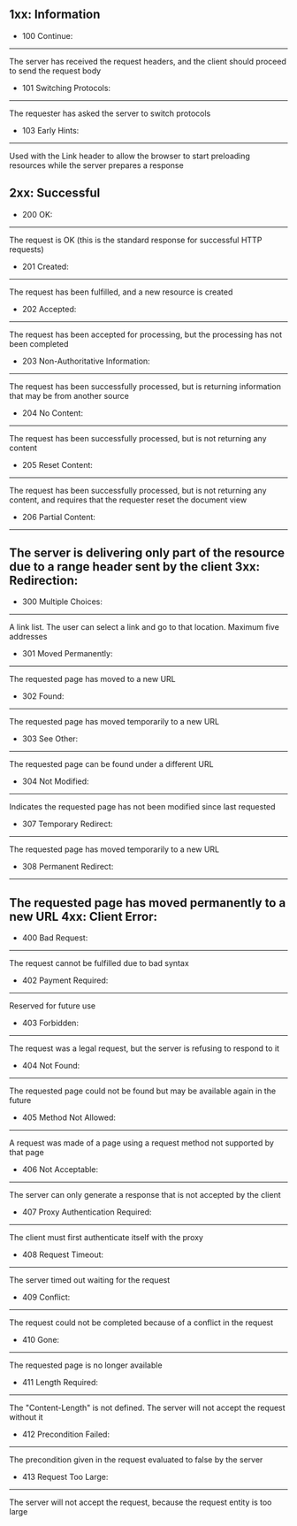 1xx: Information
----------------
* 100 Continue:
---------------
The server has received the request headers, and the client should proceed to send the request body
* 101 Switching Protocols:
--------------------------
The requester has asked the server to switch protocols
* 103 Early Hints:
------------------
Used with the Link header to allow the browser to start preloading resources while the server prepares a response

2xx: Successful
---------------
* 200 OK: 
---------
The request is OK (this is the standard response for successful HTTP requests)
* 201 Created:
--------------
The request has been fulfilled, and a new resource is created 
* 202 Accepted:
---------------
The request has been accepted for processing, but the processing has not been completed
* 203 Non-Authoritative Information:
------------------------------------
The request has been successfully processed, but is returning information that may be from another source
* 204 No Content:
-----------------
The request has been successfully processed, but is not returning any content
* 205 Reset Content:
--------------------
The request has been successfully processed, but is not returning any content, and requires that the requester reset the document view
* 206 Partial Content:
----------------------
The server is delivering only part of the resource due to a range header sent by the client
3xx: Redirection:
-----------------
* 300 Multiple Choices:
-----------------------
A link list. The user can select a link and go to that location. Maximum five addresses  
* 301 Moved Permanently:
------------------------
The requested page has moved to a new URL 
* 302 Found:
------------
The requested page has moved temporarily to a new URL
* 303 See Other:
----------------
The requested page can be found under a different URL
* 304 Not Modified:
-------------------
Indicates the requested page has not been modified since last requested
* 307 Temporary Redirect:
-------------------------
The requested page has moved temporarily to a new URL
* 308 Permanent Redirect:
-------------------------
The requested page has moved permanently to a new URL
4xx: Client Error:
------------------
* 400 Bad Request:
------------------
The request cannot be fulfilled due to bad syntax
* 402 Payment Required:
-----------------------
Reserved for future use
* 403 Forbidden:
----------------
The request was a legal request, but the server is refusing to respond to it
* 404 Not Found:
----------------
The requested page could not be found but may be available again in the future
* 405 Method Not Allowed:
-------------------------
A request was made of a page using a request method not supported by that page
* 406 Not Acceptable:
---------------------
The server can only generate a response that is not accepted by the client
* 407 Proxy Authentication Required:
------------------------------------
The client must first authenticate itself with the proxy
* 408 Request Timeout:
----------------------
The server timed out waiting for the request
* 409 Conflict:
---------------
The request could not be completed because of a conflict in the request
* 410 Gone:
-----------
The requested page is no longer available
* 411 Length Required:
----------------------
The "Content-Length" is not defined. The server will not accept the request without it
* 412 Precondition Failed:
--------------------------
The precondition given in the request evaluated to false by the server
* 413 Request Too Large:
------------------------
The server will not accept the request, because the request entity is too large

